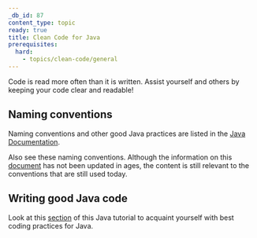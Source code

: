 ```yaml
---
_db_id: 87
content_type: topic
ready: true
title: Clean Code for Java
prerequisites:
  hard:
    - topics/clean-code/general
---
```


Code is read more often than it is written. Assist yourself and others by keeping your code clear and readable!

## Naming conventions

Naming conventions and other good Java practices are listed in the [Java Documentation](https://docs.oracle.com/javase/tutorial/java/nutsandbolts/variables.html).

Also see these naming conventions. Although the information on this [document](https://www.oracle.com/technetwork/java/codeconventions-135099.html) has not been updated in ages, the content is still relevant to the conventions that are still used today.

## Writing good Java code

Look at this [section](https://developer.ibm.com/tutorials/j-perry-writing-good-java-code/#best-coding-practices) of this Java tutorial to acquaint yourself with best coding practices for Java.

